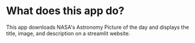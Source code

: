 # What does this app do?

This app downloads NASA's Astronomy Picture of the day
and displays the title, image, and description
on a streamlit website.
